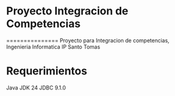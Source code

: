 # Proyecto Integracion de Competencias
===============
Proyecto para Integracion de competencias, Ingenieria Informatica IP Santo Tomas

# Requerimientos
Java 
JDK 24
JDBC 9.1.0
